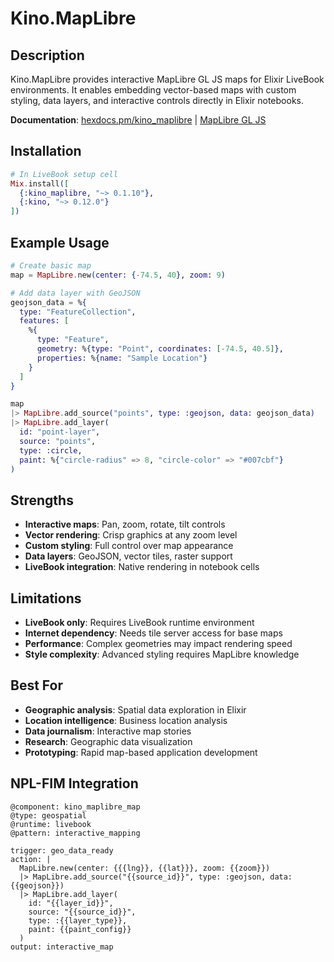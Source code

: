 # Kino.MapLibre

## Description
Kino.MapLibre provides interactive MapLibre GL JS maps for Elixir LiveBook environments. It enables embedding vector-based maps with custom styling, data layers, and interactive controls directly in Elixir notebooks.

**Documentation**: [hexdocs.pm/kino_maplibre](https://hexdocs.pm/kino_maplibre) | [MapLibre GL JS](https://maplibre.org/maplibre-gl-js/docs/)

## Installation
```elixir
# In LiveBook setup cell
Mix.install([
  {:kino_maplibre, "~> 0.1.10"},
  {:kino, "~> 0.12.0"}
])
```

## Example Usage
```elixir
# Create basic map
map = MapLibre.new(center: {-74.5, 40}, zoom: 9)

# Add data layer with GeoJSON
geojson_data = %{
  type: "FeatureCollection",
  features: [
    %{
      type: "Feature",
      geometry: %{type: "Point", coordinates: [-74.5, 40.5]},
      properties: %{name: "Sample Location"}
    }
  ]
}

map
|> MapLibre.add_source("points", type: :geojson, data: geojson_data)
|> MapLibre.add_layer(
  id: "point-layer",
  source: "points",
  type: :circle,
  paint: %{"circle-radius" => 8, "circle-color" => "#007cbf"}
)
```

## Strengths
- **Interactive maps**: Pan, zoom, rotate, tilt controls
- **Vector rendering**: Crisp graphics at any zoom level
- **Custom styling**: Full control over map appearance
- **Data layers**: GeoJSON, vector tiles, raster support
- **LiveBook integration**: Native rendering in notebook cells

## Limitations
- **LiveBook only**: Requires LiveBook runtime environment
- **Internet dependency**: Needs tile server access for base maps
- **Performance**: Complex geometries may impact rendering speed
- **Style complexity**: Advanced styling requires MapLibre knowledge

## Best For
- **Geographic analysis**: Spatial data exploration in Elixir
- **Location intelligence**: Business location analysis
- **Data journalism**: Interactive map stories
- **Research**: Geographic data visualization
- **Prototyping**: Rapid map-based application development

## NPL-FIM Integration
```fim
@component: kino_maplibre_map
@type: geospatial
@runtime: livebook
@pattern: interactive_mapping

trigger: geo_data_ready
action: |
  MapLibre.new(center: {{{lng}}, {{lat}}}, zoom: {{zoom}})
  |> MapLibre.add_source("{{source_id}}", type: :geojson, data: {{geojson}})
  |> MapLibre.add_layer(
    id: "{{layer_id}}",
    source: "{{source_id}}",
    type: :{{layer_type}},
    paint: {{paint_config}}
  )
output: interactive_map
```